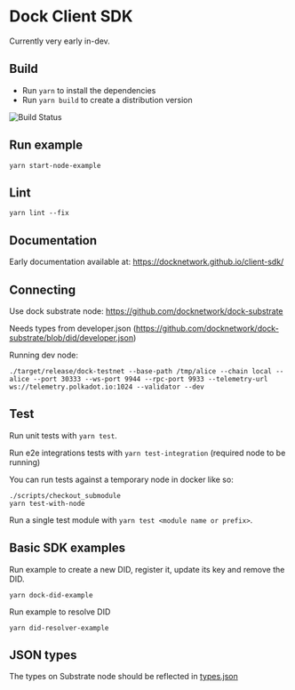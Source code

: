 # Dock Client SDK

Currently very early in-dev.

## Build
- Run `yarn` to install the dependencies
- Run `yarn build` to create a distribution version

![Build Status](https://github.com/docknetwork/client-sdk/workflows/CI/badge.svg "Build Status")

## Run example
`yarn start-node-example`

## Lint
`yarn lint --fix`

## Documentation

Early documentation available at: https://docknetwork.github.io/client-sdk/

## Connecting

Use dock substrate node: https://github.com/docknetwork/dock-substrate

Needs types from developer.json (https://github.com/docknetwork/dock-substrate/blob/did/developer.json)

Running dev node:
```
./target/release/dock-testnet --base-path /tmp/alice --chain local --alice --port 30333 --ws-port 9944 --rpc-port 9933 --telemetry-url ws://telemetry.polkadot.io:1024 --validator --dev
```

## Test

Run unit tests with `yarn test`.

Run e2e integrations tests with `yarn test-integration` (required node to be running)

You can run tests against a temporary node in docker like so:

```
./scripts/checkout_submodule
yarn test-with-node
```

Run a single test module with `yarn test <module name or prefix>`.

## Basic SDK examples

Run example to create a new DID, register it, update its key and remove the DID.
```
yarn dock-did-example
```

Run example to resolve DID
```
yarn did-resolver-example
```

## JSON types
The types on Substrate node should be reflected in [types.json](./src/types.json)

